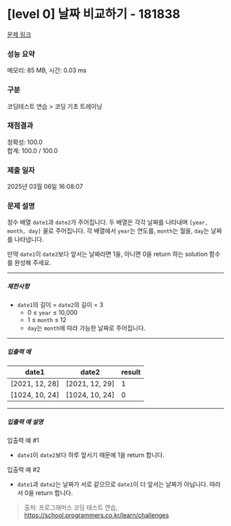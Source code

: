 # [level 0] 날짜 비교하기 - 181838 

[문제 링크](https://school.programmers.co.kr/learn/courses/30/lessons/181838) 

### 성능 요약

메모리: 85 MB, 시간: 0.03 ms

### 구분

코딩테스트 연습 > 코딩 기초 트레이닝

### 채점결과

정확성: 100.0<br/>합계: 100.0 / 100.0

### 제출 일자

2025년 03월 06일 16:08:07

### 문제 설명

<p style="user-select: auto !important;">정수 배열 <code style="user-select: auto !important;">date1</code>과 <code style="user-select: auto !important;">date2</code>가 주어집니다. 두 배열은 각각 날짜를 나타내며 <code style="user-select: auto !important;">[year, month, day]</code> 꼴로 주어집니다. 각 배열에서 <code style="user-select: auto !important;">year</code>는 연도를, <code style="user-select: auto !important;">month</code>는 월을, <code style="user-select: auto !important;">day</code>는 날짜를 나타냅니다.</p>

<p style="user-select: auto !important;">만약 <code style="user-select: auto !important;">date1</code>이 <code style="user-select: auto !important;">date2</code>보다 앞서는 날짜라면 1을, 아니면 0을 return 하는 solution 함수를 완성해 주세요.</p>

<hr style="user-select: auto !important;">

<h5 style="user-select: auto !important;">제한사항</h5>

<ul style="user-select: auto !important;">
<li style="user-select: auto !important;"><code style="user-select: auto !important;">date1</code>의 길이 = <code style="user-select: auto !important;">date2</code>의 길이 = 3

<ul style="user-select: auto !important;">
<li style="user-select: auto !important;">0 ≤ <code style="user-select: auto !important;">year</code> ≤ 10,000</li>
<li style="user-select: auto !important;">1 ≤ <code style="user-select: auto !important;">month</code> ≤ 12</li>
<li style="user-select: auto !important;"><code style="user-select: auto !important;">day</code>는 <code style="user-select: auto !important;">month</code>에 따라 가능한 날짜로 주어집니다.</li>
</ul></li>
</ul>

<hr style="user-select: auto !important;">

<h5 style="user-select: auto !important;">입출력 예</h5>
<table class="table" style="user-select: auto !important;">
        <thead style="user-select: auto !important;"><tr style="user-select: auto !important;">
<th style="user-select: auto !important;">date1</th>
<th style="user-select: auto !important;">date2</th>
<th style="user-select: auto !important;">result</th>
</tr>
</thead>
        <tbody style="user-select: auto !important;"><tr style="user-select: auto !important;">
<td style="user-select: auto !important;">[2021, 12, 28]</td>
<td style="user-select: auto !important;">[2021, 12, 29]</td>
<td style="user-select: auto !important;">1</td>
</tr>
<tr style="user-select: auto !important;">
<td style="user-select: auto !important;">[1024, 10, 24]</td>
<td style="user-select: auto !important;">[1024, 10, 24]</td>
<td style="user-select: auto !important;">0</td>
</tr>
</tbody>
      </table>
<hr style="user-select: auto !important;">

<h5 style="user-select: auto !important;">입출력 예 설명</h5>

<p style="user-select: auto !important;">입출력 예 #1</p>

<ul style="user-select: auto !important;">
<li style="user-select: auto !important;"><code style="user-select: auto !important;">date1</code>이 <code style="user-select: auto !important;">date2</code>보다 하루 앞서기 때문에 1을 return 합니다.</li>
</ul>

<p style="user-select: auto !important;">입출력 예 #2</p>

<ul style="user-select: auto !important;">
<li style="user-select: auto !important;"><code style="user-select: auto !important;">date1</code>과 <code style="user-select: auto !important;">date2</code>는 날짜가 서로 같으므로 <code style="user-select: auto !important;">date1</code>이 더 앞서는 날짜가 아닙니다. 따라서 0을 return 합니다.</li>
</ul>


> 출처: 프로그래머스 코딩 테스트 연습, https://school.programmers.co.kr/learn/challenges